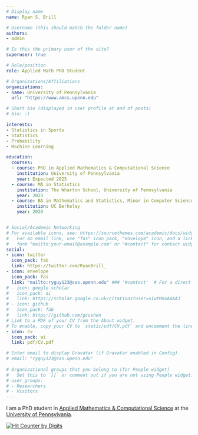 ```yaml
---
# Display name
name: Ryan S. Brill

# Username (this should match the folder name)
authors:
- admin

# Is this the primary user of the site?
superuser: true

# Role/position
role: Applied Math PhD Student

# Organizations/Affiliations
organizations:
- name: University of Pennsylvania
  url: "https://www.amcs.upenn.edu"

# Short bio (displayed in user profile at end of posts)
# bio: :)

interests:
- Statistics in Sports
- Statistics
- Probability
- Machine Learning

education:
  courses:
  - course: PhD in Applied Mathematics & Computational Science
    institution: University of Pennsylvania
    year: Expected 2025 
  - course: MA in Statistics
    institution: The Wharton School, University of Pennsylvania
    year: 2023
  - course: BA in Mathematics and Statistics, Minor in Computer Science
    institution: UC Berkeley
    year: 2020


# Social/Academic Networking
# For available icons, see: https://sourcethemes.com/academic/docs/widgets/#icons
#   For an email link, use "fas" icon pack, "envelope" icon, and a link in the
#   form "mailto:your-email@example.com" or "#contact" for contact widget.
social:
- icon: twitter
  icon_pack: fab
  link: https://twitter.com/RyanBrill_
- icon: envelope
  icon_pack: fas
  link: "mailto:ryguy123@sas.upenn.edu" ### '#contact'  # For a direct email link, use "mailto:test@example.org".
# - icon: google-scholar
#   icon_pack: ai
#   link: https://scholar.google.co.uk/citations?user=sIwtMXoAAAAJ
# - icon: github
#   icon_pack: fab
#   link: https://github.com/gcushen
# Link to a PDF of your CV from the About widget.
# To enable, copy your CV to `static/pdf/CV.pdf` and uncomment the lines below.  
- icon: cv
  icon_pack: ai
  link: pdf/CV.pdf

# Enter email to display Gravatar (if Gravatar enabled in Config)
# email: "ryguy123@sas.upenn.edu"
  
# Organizational groups that you belong to (for People widget)
#   Set this to `[]` or comment out if you are not using People widget.  
# user_groups:
# - Researchers
# - Visitors
---
```


<!---
I am a second year PhD student at the [University of Pennsylvania](https://www.upenn.edu) in [Applied Mathematics & Computational Science](https://www.amcs.upenn.edu). I'm interested in Bayesian statistics, statistical prediction, applied probability, mathematical modeling, and sports analytics.

For my undergraduate studies, I attended [UC Berkeley](https://www.berkeley.edu), where I double majored in [Mathematics](https://math.berkeley.edu) and [Statistics](https://statistics.berkeley.edu), and minored in [Computer Science](https://eecs.berkeley.edu). 
 
Please enjoy this picture of me at a [Husky Cafe](https://www.facebook.com/neverlandsiberians/) in Bangkok, Thailand.

See also my [**CV**](pdf/CV.pdf).
--->

I am a PhD student in [Applied Mathematics & Computational Science](https://www.amcs.upenn.edu) at the [University of Pennsylvania](https://www.upenn.edu).

<!---
where I am advised by [Adi Wyner]() 

and [Sameer Deshpande]().
--->

<!---
Please enjoy this picture of me at a [Husky Cafe](https://www.facebook.com/neverlandsiberians/) in Bangkok, Thailand.
--->

<a href="https://www.digits.net" target="_blank"> <img src="https://counter.digits.net/?counter={297035b4-5e06-f154-5558-c850c031e36e}&template=simple" alt="Hit Counter by Digits" border="0"  /> </a>
